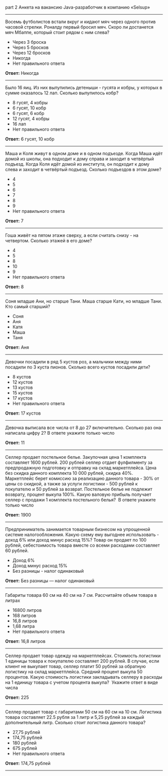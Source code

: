 part 2
Анкета на вакансию Java-разработчик в компанию «Selsup»

---
Восемь футболистов встали вкруг и кидают мяч через одного против часовой стрелки. Роналду первый бросил мяч. Скоро ли достанется мяч Мбаппе, который стоит рядом с ним слева?  
- Через 3 броска
- Через 5 бросков
- Через 12 бросков
- Никогда
- Нет правильного ответа

**Ответ:** Никогда

---
Было 16 яиц. Из них вылупились детеныши - гусята и кобры, у которых в сумме оказалось 12 лап. Сколько вылупилось кобр?  
- 8 гусят, 4 кобры
- 6 гусят, 10 кобр
- 6 гусят, 6 кобр
- 12 гусят, 4 кобры
- 16 лап
- Нет правильного ответа

**Ответ:** 6 гусят, 10 кобр

---
Маша и Коля живут в одном доме и в одном подъезде. Когда Маша идёт домой из школы, она подходит к дому справа и заходит в четвёртый подъезд. Когда Коля идёт домой из института, он подходит к дому слева и заходит в четвёртый подъезд. Сколько подъездов в этом доме?  
- 4
- 5
- 6
- 7
- 8
- 9
- Нет правильного ответа

**Ответ:** 7

---
Гоша живёт на пятом этаже сверху, а если считать снизу - на четвертом. Сколько этажей в его доме?  
- 4
- 5
- 8
- 10
- 9
- Нет правильного ответа

**Ответ:** 8

---
Соня младше Ани, но старше Тани. Маша старше Кати, но младше Тани. Кто самый старший?  
- Соня
- Аня
- Катя
- Маша
- Таня

**Ответ:** Аня

---
Девочки посадили в ряд 5 кустов роз, а мальчики между ними посадили по 3 куста пионов. Сколько всего кустов посадили дети?  
- 8 кустов
- 12 кустов
- 13 кустов
- 15 кустов
- 17 кустов
- Нет правильного ответа

**Ответ:** 17 кустов

---
Девочка выписала все числа от 8 до 27 включительно. Сколько раз она написала цифру 2? В ответе укажите только число

**Ответ:** 11

---
Селлер продает постельное белье. Закупочная цена 1 комплекта составляет 1600 рублей. 200 рублей селлер отдает фулфилменту за предпродажную подготовку и отправку на склад маркетплейса. Цена без скидка данного комплекта 10 000 рублей, скидка 40%. Маркетплейс берет комиссию за реализацию данного товара - 30% от цены со скидкой, а также за услуги логистики - 500 рублей к покупателю и 50 рублей за возврат. Постельное белье не подлежит возврату, процент выкупа 100%. Какую валовую прибыль получает селлер с продажи 1 комплекта постельного белья?  В ответе укажите только число

**Ответ:** 1900

---
Предприниматель занимается товарным бизнесом на упрощенной системе налогообложения. Какую схему ему выгоднее использовать - доход 6% или доход минус расход 15%? Товар он продает по 100 рублей, себестоимость товара вместе со всеми расходами составляет 60 рублей.  
- Доход 6%
- Доход минус расход 15%
- Без разницы - налог одинаковый

**Ответ:** Без разницы — налог одинаковый

---
Габариты товара 60 см на 40 см на 7 см. Рассчитайте объем товара в литрах  
- 16800 литров
- 168 литров
- 16,8 литров
- 1,68 литра
- Нет правильного ответа

**Ответ:** 16,8 литров

---
Селлер продает товар одежду на маркетплейсах. Стоимость логистики 1 единицы товара к покупателю составляет 200 рублей. В случае, если клиент не выкупает товар, селлер платит 50 рублей за обратную логистику на склад маркетплейса. Средний процент выкупа 50 процентов. Какую стоимость логистики закладывать селлеру в расходы на 1 единицу товара с учетом процента выкупа?  Укажите ответ в виде числа

**Ответ:** 225

---
Селлер продает товар с габаритами 50 см на 60 см на 10 см. Логистика товара составляет 22.5 рубля за 1 литр и 5,25 рублей за каждый дополнительный литр. Сколько стоит логистика данного товара?  
- 27,75 рублей
- 174,75 рублей
- 180 рублей
- 675 рублей
- Нет правильного ответа

**Ответ:** 174,75 рублей

---

